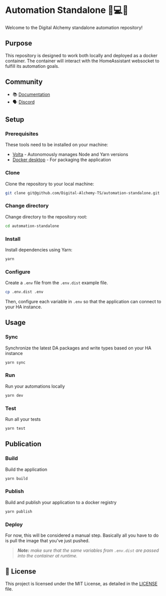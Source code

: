 # Automation Standalone 🏡💻🐳

Welcome to the Digital Alchemy standalone automation repository!

## Purpose

This repository is designed to work both locally and deployed as a docker container. The container
will interact with the HomeAssistant websocket to fulfill its automation goals.

## Community

- 📚 [Documentation](https://docs.digital-alchemy.app/)
- 🗣️ [Discord](https://discord.gg/JkZ35Gv97Y)

## Setup

### Prerequisites

These tools need to be installed on your machine:

- [Volta](https://volta.sh/) - Autonomously manages Node and Yarn versions
- [Docker desktop](https://www.docker.com/products/docker-desktop/) - For packaging the application

### Clone

Clone the repository to your local machine:

```bash
git clone git@github.com/Digital-Alchemy-TS/automation-standalone.git
```

### Change directory

Change directory to the repository root:

```bash
cd automation-standalone
```

### Install

Install dependencies using Yarn:

```bash
yarn
```

### Configure

Create a `.env` file from the `.env.dist` example file.

```bash
cp .env.dist .env
```

Then, configure each variable in `.env` so that the application can connect to your HA instance.

## Usage

### Sync

Synchronize the latest DA packages and write types based on your HA instance

```bash
yarn sync
```

### Run

Run your automations locally

```bash
yarn dev
```

### Test

Run all your tests

```bash
yarn test
```

## Publication

### Build

Build the application

```bash
yarn build
```

### Publish

Build and publish your application to a docker registry

```bash
yarn publish
```

### Deploy

For now, this will be considered a manual step. Basically all you have to do is pull the image that
you've just pushed.

> _**Note:** make sure that the same variables from `.env.dist` are passed into the container at
> runtime._

## 📄 License

This project is licensed under the MIT License, as detailed in the [LICENSE](./LICENSE) file.
